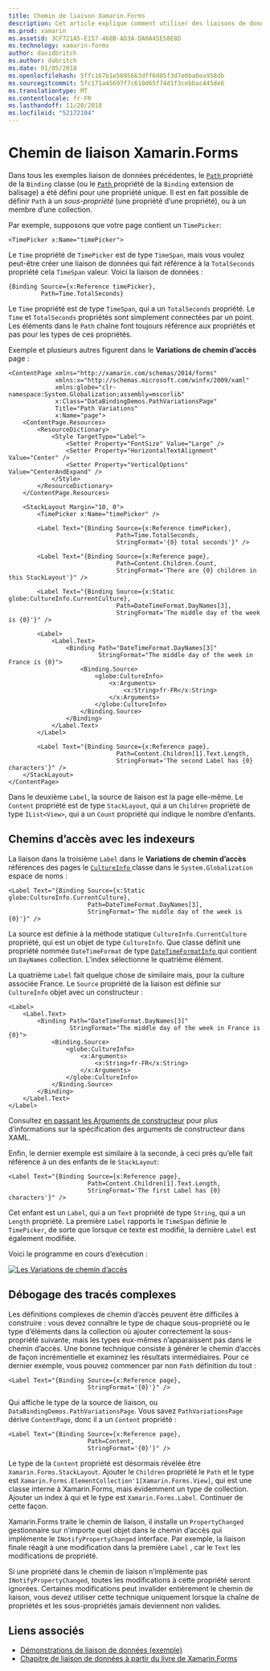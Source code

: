 ```yaml
---
title: Chemin de liaison Xamarin.Forms
description: Cet article explique comment utiliser des liaisons de données de Xamarin.Forms pour accéder aux sous-propriétés et membres de la collection avec la propriété de chemin d’accès de la classe de liaison.
ms.prod: xamarin
ms.assetid: 3CF721A5-E157-468B-AD3A-DA0A45E58E8D
ms.technology: xamarin-forms
author: davidbritch
ms.author: dabritch
ms.date: 01/05/2018
ms.openlocfilehash: 5ffc167b1e5695663dff6005f3d7e0ba0ea958db
ms.sourcegitcommit: 5fc171a45697f7c610d65f74d1f3cebbac445de6
ms.translationtype: MT
ms.contentlocale: fr-FR
ms.lasthandoff: 11/20/2018
ms.locfileid: "52172104"
---
```

# <a name="xamarinforms-binding-path"></a>Chemin de liaison Xamarin.Forms

Dans tous les exemples liaison de données précédentes, le [ `Path` ](xref:Xamarin.Forms.Binding.Path) propriété de la `Binding` classe (ou le [ `Path` ](xref:Xamarin.Forms.Xaml.BindingExtension.Path) propriété de la `Binding` extension de balisage) a été défini pour une propriété unique. Il est en fait possible de définir `Path` à un *sous-propriété* (une propriété d’une propriété), ou à un membre d’une collection.

Par exemple, supposons que votre page contient un `TimePicker`:

```xaml
<TimePicker x:Name="timePicker">
```

Le `Time` propriété de `TimePicker` est de type `TimeSpan`, mais vous voulez peut-être créer une liaison de données qui fait référence à la `TotalSeconds` propriété cela `TimeSpan` valeur. Voici la liaison de données :

```xaml
{Binding Source={x:Reference timePicker},
         Path=Time.TotalSeconds}
```

Le `Time` propriété est de type `TimeSpan`, qui a un `TotalSeconds` propriété. Le `Time` et `TotalSeconds` propriétés sont simplement connectées par un point. Les éléments dans le `Path` chaîne font toujours référence aux propriétés et pas pour les types de ces propriétés.

Exemple et plusieurs autres figurent dans le **Variations de chemin d’accès** page :

```xaml
<ContentPage xmlns="http://xamarin.com/schemas/2014/forms"
             xmlns:x="http://schemas.microsoft.com/winfx/2009/xaml"
             xmlns:globe="clr-namespace:System.Globalization;assembly=mscorlib"
             x:Class="DataBindingDemos.PathVariationsPage"
             Title="Path Variations"
             x:Name="page">
    <ContentPage.Resources>
        <ResourceDictionary>
            <Style TargetType="Label">
                <Setter Property="FontSize" Value="Large" />
                <Setter Property="HorizontalTextAlignment" Value="Center" />
                <Setter Property="VerticalOptions" Value="CenterAndExpand" />
            </Style>
        </ResourceDictionary>
    </ContentPage.Resources>

    <StackLayout Margin="10, 0">
        <TimePicker x:Name="timePicker" />

        <Label Text="{Binding Source={x:Reference timePicker},
                              Path=Time.TotalSeconds,
                              StringFormat='{0} total seconds'}" />

        <Label Text="{Binding Source={x:Reference page},
                              Path=Content.Children.Count,
                              StringFormat='There are {0} children in this StackLayout'}" />

        <Label Text="{Binding Source={x:Static globe:CultureInfo.CurrentCulture},
                              Path=DateTimeFormat.DayNames[3],
                              StringFormat='The middle day of the week is {0}'}" />

        <Label>
            <Label.Text>
                <Binding Path="DateTimeFormat.DayNames[3]"
                         StringFormat="The middle day of the week in France is {0}">
                    <Binding.Source>
                        <globe:CultureInfo>
                            <x:Arguments>
                                <x:String>fr-FR</x:String>
                            </x:Arguments>
                        </globe:CultureInfo>
                    </Binding.Source>
                </Binding>
            </Label.Text>
        </Label>

        <Label Text="{Binding Source={x:Reference page},
                              Path=Content.Children[1].Text.Length,
                              StringFormat='The second Label has {0} characters'}" />
    </StackLayout>
</ContentPage>
```

Dans le deuxième `Label`, la source de liaison est la page elle-même. Le `Content` propriété est de type `StackLayout`, qui a un `Children` propriété de type `IList<View>`, qui a un `Count` propriété qui indique le nombre d’enfants.

## <a name="paths-with-indexers"></a>Chemins d’accès avec les indexeurs

La liaison dans la troisième `Label` dans le **Variations de chemin d’accès** références des pages le [ `CultureInfo` ](xref:System.Globalization.CultureInfo) classe dans le `System.Globalization` espace de noms :

```xaml
<Label Text="{Binding Source={x:Static globe:CultureInfo.CurrentCulture},
                      Path=DateTimeFormat.DayNames[3],
                      StringFormat='The middle day of the week is {0}'}" />
```

La source est définie à la méthode statique `CultureInfo.CurrentCulture` propriété, qui est un objet de type `CultureInfo`. Que classe définit une propriété nommée `DateTimeFormat` de type [ `DateTimeFormatInfo` ](xref:System.Globalization.DateTimeFormatInfo) qui contient un `DayNames` collection. L’index sélectionne le quatrième élément.

La quatrième `Label` fait quelque chose de similaire mais, pour la culture associée France. Le `Source` propriété de la liaison est définie sur `CultureInfo` objet avec un constructeur :

```xaml
<Label>
    <Label.Text>
        <Binding Path="DateTimeFormat.DayNames[3]"
                 StringFormat="The middle day of the week in France is {0}">
            <Binding.Source>
                <globe:CultureInfo>
                    <x:Arguments>
                        <x:String>fr-FR</x:String>
                    </x:Arguments>
                </globe:CultureInfo>
            </Binding.Source>
        </Binding>
    </Label.Text>
</Label>
```

Consultez [en passant les Arguments de constructeur](~/xamarin-forms/xaml/passing-arguments.md#constructor_arguments) pour plus d’informations sur la spécification des arguments de constructeur dans XAML.

Enfin, le dernier exemple est similaire à la seconde, à ceci près qu’elle fait référence à un des enfants de le `StackLayout`:

```xaml
<Label Text="{Binding Source={x:Reference page},
                      Path=Content.Children[1].Text.Length,
                      StringFormat='The first Label has {0} characters'}" />
```

Cet enfant est un `Label`, qui a un `Text` propriété de type `String`, qui a un `Length` propriété. La première `Label` rapports le `TimeSpan` définie le `TimePicker`, de sorte que lorsque ce texte est modifié, la dernière `Label` est également modifiée.

Voici le programme en cours d’exécution :

[![Les Variations de chemin d’accès](binding-path-images/pathvariations-small.png "Variations de chemin d’accès")](binding-path-images/pathvariations-large.png#lightbox "Variations de chemin d’accès")

## <a name="debugging-complex-paths"></a>Débogage des tracés complexes

Les définitions complexes de chemin d’accès peuvent être difficiles à construire : vous devez connaître le type de chaque sous-propriété ou le type d’éléments dans la collection où ajouter correctement la sous-propriété suivante, mais les types eux-mêmes n’apparaissent pas dans le chemin d’accès. Une bonne technique consiste à générer le chemin d’accès de façon incrémentielle et examinez les résultats intermédiaires. Pour ce dernier exemple, vous pouvez commencer par non `Path` définition du tout :

```xaml
<Label Text="{Binding Source={x:Reference page},
                      StringFormat='{0}'}" />
```

Qui affiche le type de la source de liaison, ou `DataBindingDemos.PathVariationsPage`. Vous savez `PathVariationsPage` dérive `ContentPage`, donc il a un `Content` propriété :

```xaml
<Label Text="{Binding Source={x:Reference page},
                      Path=Content,
                      StringFormat='{0}'}" />
```

Le type de la `Content` propriété est désormais révélée être `Xamarin.Forms.StackLayout`. Ajouter le `Children` propriété le `Path` et le type est `Xamarin.Forms.ElementCollection'1[Xamarin.Forms.View]`, qui est une classe interne à Xamarin.Forms, mais évidemment un type de collection. Ajouter un index à qui et le type est `Xamarin.Forms.Label`. Continuer de cette façon.

Xamarin.Forms traite le chemin de liaison, il installe un `PropertyChanged` gestionnaire sur n’importe quel objet dans le chemin d’accès qui implémente le `INotifyPropertyChanged` interface. Par exemple, la liaison finale réagit à une modification dans la première `Label` , car le `Text` les modifications de propriété.

Si une propriété dans le chemin de liaison n’implémente pas `INotifyPropertyChanged`, toutes les modifications à cette propriété seront ignorées. Certaines modifications peut invalider entièrement le chemin de liaison, vous devez utiliser cette technique uniquement lorsque la chaîne de propriétés et les sous-propriétés jamais deviennent non valides.



## <a name="related-links"></a>Liens associés

- [Démonstrations de liaison de données (exemple)](https://developer.xamarin.com/samples/xamarin-forms/DataBindingDemos/)
- [Chapitre de liaison de données à partir du livre de Xamarin.Forms](~/xamarin-forms/creating-mobile-apps-xamarin-forms/summaries/chapter16.md)
